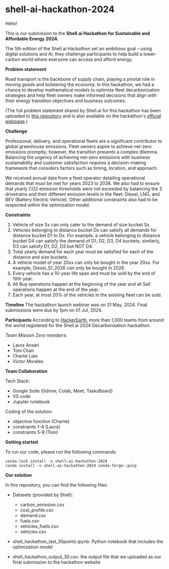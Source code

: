 # shell-ai-hackathon-2024

Hello!

This is our submission to the **Shell.ai Hackathon for Sustainable and Affordable Energy 2024.**

The 5th edition of the Shell.ai Hackathon set an ambitious goal – using digital solutions and AI, they challenge participants to help build a lower-carbon world where everyone can access and afford energy.

**Problem statement**

Road transport is the backbone of supply chain, playing a pivotal role in moving goods and bolstering the economy. In this hackathon, we had a chance to develop mathematical models to optimize fleet decarbonization strategies and help fleet owners make informed decisions that align with their energy transition objectives and business outcomes.

(The full problem statement shared by Shell.ai for this hackathon has been uploaded to <a href="https://github.com/oregontoni/shell-ai-hackathon-2024/blob/main/Fleet%20Transition%20Challenge%20-%20problem%20statement.docx">this repository</a> and is also available on the hackathon's <a href="https://www.hackerearth.com/challenges/competitive/shellai-hackathon-2024/machine-learning/fleet-transition-challenge-9-975cec9c/">official webpage</a>.)

**Challenge**

Professional, delivery, and operational fleets are a significant contributor to global greenhouse emissions. Fleet owners aspire to achieve net-zero emissions promptly; however, the transition presents a complex dilemma. Balancing the urgency of achieving net-zero emissions with business
sustainability and customer satisfaction requires a decision-making framework that considers factors such as timing, location, and approach.

We received annual data from a fleet operator detailing operational demands that must be met for years 2023 to 2038. We also had to ensure that yearly CO2 emission thresholds were not exceeded by balancing the 3 drivetrains and their different emission levels in the fleet: Diesel, LNG, and BEV (Battery Electric Vehicle). Other additional constraints also had to be respected within the optimization model.

**Constraints**

1. Vehicle of size Sx can only cater to the demand of size bucket Sx.
2. Vehicles belonging to distance bucket Dx can satisfy all demands for distance bucket D1 to Dx. For example, a vehicle belonging to distance bucket D4 can satisfy the demand of D1, D2, D3, D4 buckets; similarly, D3 can satisfy D1, D2, D3 but NOT D4.
3. Total yearly demand for each year must be satisfied for each of the distance and size buckets.
4. A vehicle model of year 20xx can only be bought in the year 20xx. For example, Diesel_S1_2026 can only be bought in 2026.
5. Every vehicle has a 10-year life span and must be sold by the end of 10th year.
6. All Buy operations happen at the beginning of the year and all Sell operations happen at the end of the year.
7. Each year, at most 20% of the vehicles in the existing fleet can be sold.

**Timeline**
The hackathon launch webinar was on 31 May, 2024. Final submissions were due by 1pm on 01 Jul, 2024.

**Participants**
According to <a href="https://www.hackerearth.com/challenges/competitive/shellai-hackathon-2024/leaderboard/page/1/">HackerEarth</a>, more than 1,000 teams from around the world registered for the Shell.ai 2024 Decarbonisation hackathon.

*Team Mission Zero members*:

- Laura Ansari
- Toni Chan
- Charlie Liao
- Victor Morales


**Team Collaboration**

Tech Stack:
- Google Suite (Gdrive, Colab, Meet, TasksBoard)
- VS code
- Jupyter notebook

Coding of the solution:
- objective function (Charlie)
- constraints 1-4 (Laura)
- constraints 5-8 (Toni)

**Getting started**

To run our code, please run the following commands:

```shell
conda-lock install -n shell-ai-hackathon-2024
conda install -n shell-ai-hackathon-2024 conda-forge::pulp
```

**Our solution**

In this repository, you can find the following files:

- Datasets (provided by Shell):

    - carbon_emission.csv
    - cost_profile.csv
    - demand.csv
    - fuels.csv
    - vehicles_fuels.csv
    - vehicles.csv

- shell_hackathon_last_30points.ipynb: Python notebook that includes the optimization model
- shell_hackathon_output_30.csv: the output file that we uploaded as our final submission to the hackathon website